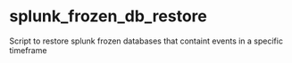 # splunk_frozen_db_restore
Script to restore splunk frozen databases that containt events in a specific timeframe 
